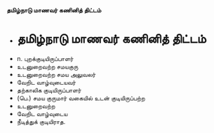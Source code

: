 **தமிழ்நாடு மாணவர் கணினித் திட்டம்**
- # தமிழ்நாடு மாணவர் கணினித் திட்டம்
- n. புறக்குடியிருப்பாளர்
- உடனுறைவற்ற சமயகுரு
- உடனுறைவற்ற சமய அலுவலர்
- வேறிட வாழ்வுடையவர்
- தற்காலிக குடியிருப்பாளர்
- (பெ.) சமய குருமார் வகையில் உடன் குடியிருப்பற்ற
- உடனுறைவற்ற
- வேறிட வாழ்வுடைய
- நீடித்துக் குடியிராத.

